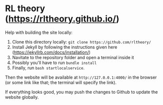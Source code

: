# RL theory (https://rltheory.github.io/)

Help with building the site locally:
1. Clone this directory locally: `git clone https://github.com/rltheory/`
2. Install Jekyll by following the instructions given here (https://jekyllrb.com/docs/installation/)
3. Navitate to the repository folder and open a terminal inside it
4. Possibly you'll have to run `bundle install`
5. Finally, run `bash startlocalservice`.

Then the website will be available at `http://127.0.0.1:4000/` in the browser (or some link like that; the terminal will specify the link). 

If everything looks good, you may push the changes to Github to update the website globally.

